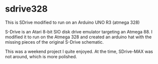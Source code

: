 # sdrive328

This is SDrive modified to run on an Arduino UNO R3 (atmega 328)

S-Drive is an Atari 8-bit SIO disk drive emulator targeting an
Atmega 88. I modified it to run on the Atmega 328 and created an 
arduino hat with the missing pieces of the original S-Drive 
schematic.

This was a weekend project I quite enjoyed. At the time, SDrive-MAX 
was not around, which is more polished.

